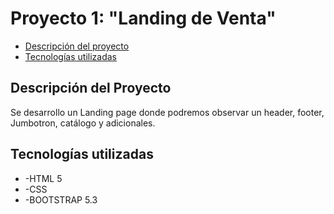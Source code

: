 # Proyecto 1: "Landing de Venta"

* [Descripción del proyecto](#descripción-del-proyecto)
* [Tecnologías utilizadas](#tecnologias-utilizadas)

## Descripción del Proyecto
Se desarrollo un Landing page donde podremos observar un header, footer, Jumbotron, catálogo y adicionales.


## Tecnologías utilizadas
* -HTML 5
* -CSS
* -BOOTSTRAP 5.3